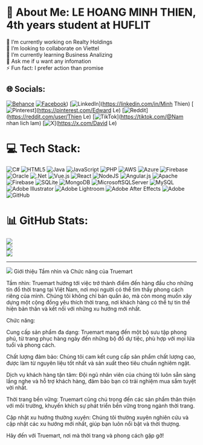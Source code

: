 # 💫 About Me: LE HOANG MINH THIEN, 4th years student at HUFLIT 
🔭 I’m currently working on Realty Holdings<br>👯 I’m looking to collaborate on Viettel<br>🌱 I’m currently learning Business Analizing<br>💬 Ask me if u want any infomation<br>⚡ Fun fact: I prefer action than promise


## 🌐 Socials:
[![Behance](https://img.shields.io/badge/Behance-1769ff?logo=behance&logoColor=white)](https://behance.net/Bonetap) [![Facebook](https://img.shields.io/badge/Facebook-%231877F2.svg?logo=Facebook&logoColor=white)](https://www.facebook.com/bonetap1908/)) [![LinkedIn](https://img.shields.io/badge/LinkedIn-%230077B5.svg?logo=linkedin&logoColor=white)](https://linkedin.com/in/Minh Thien) [![Pinterest](https://img.shields.io/badge/Pinterest-%23E60023.svg?logo=Pinterest&logoColor=white)](https://pinterest.com/Edward Le) [![Reddit](https://img.shields.io/badge/Reddit-%23FF4500.svg?logo=Reddit&logoColor=white)](https://reddit.com/user/Thien Le) [![TikTok](https://img.shields.io/badge/TikTok-%23000000.svg?logo=TikTok&logoColor=white)](https://tiktok.com/@Nam nhan lich lam) [![X](https://img.shields.io/badge/X-black.svg?logo=X&logoColor=white)](https://x.com/David Le) 

# 💻 Tech Stack:
![C#](https://img.shields.io/badge/c%23-%23239120.svg?style=for-the-badge&logo=csharp&logoColor=white) ![HTML5](https://img.shields.io/badge/html5-%23E34F26.svg?style=for-the-badge&logo=html5&logoColor=white) ![Java](https://img.shields.io/badge/java-%23ED8B00.svg?style=for-the-badge&logo=openjdk&logoColor=white) ![JavaScript](https://img.shields.io/badge/javascript-%23323330.svg?style=for-the-badge&logo=javascript&logoColor=%23F7DF1E) ![PHP](https://img.shields.io/badge/php-%23777BB4.svg?style=for-the-badge&logo=php&logoColor=white) ![AWS](https://img.shields.io/badge/AWS-%23FF9900.svg?style=for-the-badge&logo=amazon-aws&logoColor=white) ![Azure](https://img.shields.io/badge/azure-%230072C6.svg?style=for-the-badge&logo=microsoftazure&logoColor=white) ![Firebase](https://img.shields.io/badge/firebase-%23039BE5.svg?style=for-the-badge&logo=firebase) ![Oracle](https://img.shields.io/badge/Oracle-F80000?style=for-the-badge&logo=oracle&logoColor=white) ![.Net](https://img.shields.io/badge/.NET-5C2D91?style=for-the-badge&logo=.net&logoColor=white) ![Vue.js](https://img.shields.io/badge/vue.js-%2335495e.svg?style=for-the-badge&logo=vuedotjs&logoColor=%234FC08D) ![React](https://img.shields.io/badge/react-%2320232a.svg?style=for-the-badge&logo=react&logoColor=%2361DAFB) ![NodeJS](https://img.shields.io/badge/node.js-6DA55F?style=for-the-badge&logo=node.js&logoColor=white) ![Angular.js](https://img.shields.io/badge/angular.js-%23E23237.svg?style=for-the-badge&logo=angularjs&logoColor=white) ![Apache](https://img.shields.io/badge/apache-%23D42029.svg?style=for-the-badge&logo=apache&logoColor=white) ![Firebase](https://img.shields.io/badge/firebase-a08021?style=for-the-badge&logo=firebase&logoColor=ffcd34) ![SQLite](https://img.shields.io/badge/sqlite-%2307405e.svg?style=for-the-badge&logo=sqlite&logoColor=white) ![MongoDB](https://img.shields.io/badge/MongoDB-%234ea94b.svg?style=for-the-badge&logo=mongodb&logoColor=white) ![MicrosoftSQLServer](https://img.shields.io/badge/Microsoft%20SQL%20Server-CC2927?style=for-the-badge&logo=microsoft%20sql%20server&logoColor=white) ![MySQL](https://img.shields.io/badge/mysql-4479A1.svg?style=for-the-badge&logo=mysql&logoColor=white) ![Adobe Illustrator](https://img.shields.io/badge/adobe%20illustrator-%23FF9A00.svg?style=for-the-badge&logo=adobe%20illustrator&logoColor=white) ![Adobe Lightroom](https://img.shields.io/badge/Adobe%20Lightroom-31A8FF.svg?style=for-the-badge&logo=Adobe%20Lightroom&logoColor=white) ![Adobe After Effects](https://img.shields.io/badge/Adobe%20After%20Effects-9999FF.svg?style=for-the-badge&logo=Adobe%20After%20Effects&logoColor=white) ![Adobe](https://img.shields.io/badge/adobe-%23FF0000.svg?style=for-the-badge&logo=adobe&logoColor=white) ![GitHub](https://img.shields.io/badge/github-%23121011.svg?style=for-the-badge&logo=github&logoColor=white)
# 📊 GitHub Stats:
![](https://github-readme-stats.vercel.app/api?username=Bonetap&theme=dark&hide_border=false&include_all_commits=false&count_private=false)<br/>
![](https://github-readme-streak-stats.herokuapp.com/?user=Bonetap&theme=dark&hide_border=false)<br/>
![](https://github-readme-stats.vercel.app/api/top-langs/?username=Bonetap&theme=dark&hide_border=false&include_all_commits=false&count_private=false&layout=compact)

---
[![](https://visitcount.itsvg.in/api?id=Bonetap&icon=0&color=0)](https://visitcount.itsvg.in)
Giới thiệu Tầm nhìn và Chức năng của Truemart

Tầm nhìn: Truemart hướng tới việc trở thành điểm đến hàng đầu cho những tín đồ thời trang tại Việt Nam, nơi mọi người có thể tìm thấy phong cách riêng của mình. Chúng tôi không chỉ bán quần áo, mà còn mong muốn xây dựng một cộng đồng yêu thích thời trang, nơi khách hàng có thể tự tin thể hiện bản thân và kết nối với những xu hướng mới nhất.

Chức năng:

Cung cấp sản phẩm đa dạng: Truemart mang đến một bộ sưu tập phong phú, từ trang phục hàng ngày đến những bộ đồ dự tiệc, phù hợp với mọi lứa tuổi và phong cách.

Chất lượng đảm bảo: Chúng tôi cam kết cung cấp sản phẩm chất lượng cao, được làm từ nguyên liệu tốt nhất và sản xuất theo tiêu chuẩn nghiêm ngặt.

Dịch vụ khách hàng tận tâm: Đội ngũ nhân viên của chúng tôi luôn sẵn sàng lắng nghe và hỗ trợ khách hàng, đảm bảo bạn có trải nghiệm mua sắm tuyệt vời nhất.

Thời trang bền vững: Truemart cũng chú trọng đến các sản phẩm thân thiện với môi trường, khuyến khích sự phát triển bền vững trong ngành thời trang.

Cập nhật xu hướng thường xuyên: Chúng tôi thường xuyên nghiên cứu và cập nhật các xu hướng mới nhất, giúp bạn luôn nổi bật và thời thượng.

Hãy đến với Truemart, nơi mà thời trang và phong cách gặp gỡ!

<!-- Proudly created with GPRM ( https://gprm.itsvg.in ) -->
